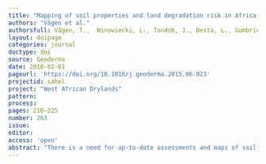 ```yaml
---
title: "Mapping of soil properties and land degradation risk in Africa using MODIS reflectance."
authors: "Vågen et al."
authorsfull: Vågen, T.,  Winowiecki, L., Tondoh, J., Desta, L., Gumbricht, T.
layout: doipage
categories: journal
doctype: doi
source: Geoderma
date: 2016-02-01
pageurl: 'https://doi.org/10.1016/j.geoderma.2015.06.023'
projectid: sahel
project: "West African Drylands"
pattern:
process:
pages: 216–225
number: 263
issue:
editor:
access: 'open'
abstract: "There is a need for up-to-date assessments and maps of soil properties and land health at scales relevant for decision-making and management, including for properties that are dynamic and hence change in response to management. Also, there is a need for approaches to soil mapping that capture the ever increasing effects that humans are having on the environment in general and specifically on soil properties worldwide. In this paper, we develop models for digital soil mapping based on remote sensing data from the Moderate Resolution Imaging Spectroradiometer (MODIS) platform for Africa. The article presents maps of soil organic carbon (SOC), pH, sand and sum of exchangeable bases, as well as prevalence of root-depth restrictions in the upper 50 cm of the soil profile. Prediction models were developed based on spatially balanced field survey data, representing all major climate zones on the continent. The prediction models for soil property mapping performed well, with overall RMSEP values of 10.6, 0.34, 9.1, and 6.5 for SOC, pH, sand, and sum of bases, respectively. The accuracy of the prediction model for root-depth restrictions was 77%, with an AUC of 0.85 and Cohen's kappa value of 0.52 when averaged across predictions run on independent test data. The methods and maps developed can provide much improved identification of soil and land health constraints, and spatial targeting of land management interventions at various scales, informing both policy and practice."
---
```

